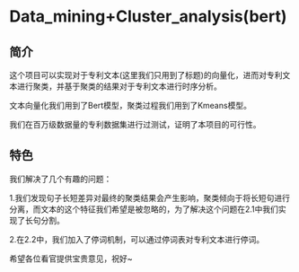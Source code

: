  # Data_mining+Cluster_analysis(bert)
 ## 简介
 这个项目可以实现对于专利文本(这里我们只用到了标题)的向量化，进而对专利文本进行聚类，并基于聚类的结果对于专利文本进行时序分析。
 
 文本向量化我们用到了Bert模型，聚类过程我们用到了Kmeans模型。
 
 我们在百万级数据量的专利数据集进行过测试，证明了本项目的可行性。
 
 ## 特色
 我们解决了几个有趣的问题：
 
 1.我们发现句子长短差异对最终的聚类结果会产生影响，聚类倾向于将长短句进行分离，而文本的这个特征我们希望是被忽略的，为了解决这个问题在2.1中我们实现了长句分割。
 
 2.在2.2中，我们加入了停词机制，可以通过停词表对专利文本进行停词。



希望各位看官提供宝贵意见，祝好~
